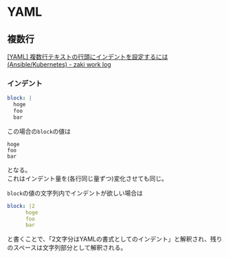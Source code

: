 # YAML

## 複数行

[[YAML] 複数行テキストの行頭にインデントを設定するには (Ansible/Kubernetes) - zaki work log](https://zaki-hmkc.hatenablog.com/entry/2021/07/17/220311)

### インデント

```yaml
block: |
  hoge
  foo
  bar
```

この場合の`block`の値は

```text
hoge
foo
bar
```

となる。  
これはインデント量を(各行同じ量ずつ)変化させても同じ。

`block`の値の文字列内でインデントが欲しい場合は

```yaml
block: |2
      hoge
      foo
      bar
```

と書くことで、「2文字分はYAMLの書式としてのインデント」と解釈され、残りのスペースは文字列部分として解釈される。
